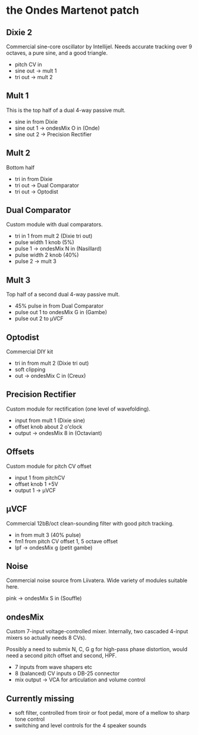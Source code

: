 # the Ondes Martenot patch

## Dixie 2

Commercial sine-core oscillator by Intellijel.
Needs accurate tracking over 9 octaves, a pure sine, and a good triangle.

- pitch CV in
- sine out -> mult 1
- tri out -> mult 2

## Mult 1

This is the top half of a dual 4-way passive mult.

- sine in from Dixie
- sine out 1 -> ondesMix O in (Onde)
- sine out 2 -> Precision Rectifier

## Mult 2

Bottom half

- tri in from Dixie
- tri out -> Dual Comparator
- tri out -> Optodist

## Dual Comparator

Custom module with dual comparators.

- tri in 1 from mult 2 (Dixie tri out)
- pulse width 1 knob (5%)
- pulse 1 -> ondesMix N in (Nasillard)
- pulse width 2 knob (40%)
- pulse 2 -> mult 3

## Mult 3

Top half of a second  dual 4-way passive mult.

- 45% pulse in from Dual Comparator
- pulse out 1 to ondesMix G in (Gambe)
- pulse out 2 to μVCF

## Optodist

Commercial DIY kit

- tri in from mult 2 (Dixie tri out)
- soft clipping
- out -> ondesMix C in (Creux)

## Precision Rectifier

Custom module for rectification (one level of wavefolding).

- input from mult 1 (Dixie sine)
- offset knob about 2 o'clock
- output -> ondesMix 8 in (Octaviant)

## Offsets

Custom module for pitch CV offset

- input 1 from pitchCV
- offset knob 1 +5V
- output 1 -> μVCF

## μVCF

Commercial 12bB/oct clean-sounding filter with good pitch tracking.

- in from mult 3 (40% pulse)
- fm1 from pitch CV offset 1, 5 octave offset
- lpf -> ondesMix g (petit gambe)

## Noise

Commercial noise source from Liivatera. Wide variety of modules suitable here.

pink -> ondesMix S in (Souffle)

## ondesMix

Custom 7-input voltage-controlled mixer. Internally, two
cascaded 4-input mixers so actually needs 8 CVs).

Possibly a need to submix N, C, G g for high-pass phase distortion,
would need a second pitch offset and second, HPF.

- 7 inputs from wave shapers etc
- 8 (balanced) CV inputs o DB-25 connector
- mix output -> VCA for articulation and volume control


## Currently missing

- soft filter, controlled from tiroir or foot pedal, more of a mellow to sharp tone control
- switching and level controls for the 4 speaker sounds

